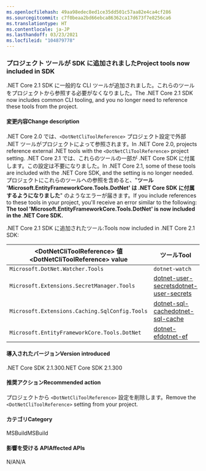 ```yaml
---
ms.openlocfilehash: 49aa98edec8ed1ce35dd501c57aa82e4ca4cf286
ms.sourcegitcommit: c7f0beaa2bd66ebca86362ca17d673f7e8256ca6
ms.translationtype: HT
ms.contentlocale: ja-JP
ms.lasthandoff: 03/23/2021
ms.locfileid: "104879778"
---
```

### <a name="project-tools-now-included-in-sdk"></a><span data-ttu-id="2e742-101">プロジェクト ツールが SDK に追加されました</span><span class="sxs-lookup"><span data-stu-id="2e742-101">Project tools now included in SDK</span></span>

<span data-ttu-id="2e742-102">.NET Core 2.1 SDK に一般的な CLI ツールが追加されました。これらのツールをプロジェクトから参照する必要がなくなりました。</span><span class="sxs-lookup"><span data-stu-id="2e742-102">The .NET Core 2.1 SDK now includes common CLI tooling, and you no longer need to reference these tools from the project.</span></span>

#### <a name="change-description"></a><span data-ttu-id="2e742-103">変更内容</span><span class="sxs-lookup"><span data-stu-id="2e742-103">Change description</span></span>

<span data-ttu-id="2e742-104">.NET Core 2.0 では、`<DotNetCliToolReference>` プロジェクト設定で外部 .NET ツールがプロジェクトによって参照されます。</span><span class="sxs-lookup"><span data-stu-id="2e742-104">In .NET Core 2.0, projects reference external .NET tools with the `<DotNetCliToolReference>` project setting.</span></span> <span data-ttu-id="2e742-105">.NET Core 2.1 では、これらのツールの一部が .NET Core SDK に付属します。この設定は不要になりました。</span><span class="sxs-lookup"><span data-stu-id="2e742-105">In .NET Core 2.1, some of these tools are included with the .NET Core SDK, and the setting is no longer needed.</span></span> <span data-ttu-id="2e742-106">プロジェクトにこれらのツールへの参照を含めると、"**ツール 'Microsoft.EntityFrameworkCore.Tools.DotNet' は .NET Core SDK に付属するようになりました**" のようなエラーが届きます。</span><span class="sxs-lookup"><span data-stu-id="2e742-106">If you include references to these tools in your project, you'll receive an error similar to the following: **The tool 'Microsoft.EntityFrameworkCore.Tools.DotNet' is now included in the .NET Core SDK.**</span></span>

<span data-ttu-id="2e742-107">.NET Core 2.1 SDK に追加されたツール:</span><span class="sxs-lookup"><span data-stu-id="2e742-107">Tools now included in .NET Core 2.1 SDK:</span></span>

| <span data-ttu-id="2e742-108">\<DotNetCliToolReference> 値</span><span class="sxs-lookup"><span data-stu-id="2e742-108">\<DotNetCliToolReference> value</span></span>                   | <span data-ttu-id="2e742-109">ツール</span><span class="sxs-lookup"><span data-stu-id="2e742-109">Tool</span></span>                                                                                                            |
|------------------------------------------------|-----------------------------------------------------------------------------------------------------------------|
| `Microsoft.DotNet.Watcher.Tools`               | `dotnet-watch`               |
| `Microsoft.Extensions.SecretManager.Tools`     | [<span data-ttu-id="2e742-110">dotnet-user-secrets</span><span class="sxs-lookup"><span data-stu-id="2e742-110">dotnet-user-secrets</span></span>](https://github.com/dotnet/aspnetcore/blob/main/src/Tools/dotnet-user-secrets/README.md) |
| `Microsoft.Extensions.Caching.SqlConfig.Tools` | [<span data-ttu-id="2e742-111">dotnet-sql-cache</span><span class="sxs-lookup"><span data-stu-id="2e742-111">dotnet-sql-cache</span></span>](https://github.com/dotnet/aspnetcore/blob/main/src/Tools/dotnet-sql-cache/README.md)       |
| `Microsoft.EntityFrameworkCore.Tools.DotNet`   | [<span data-ttu-id="2e742-112">dotnet-ef</span><span class="sxs-lookup"><span data-stu-id="2e742-112">dotnet-ef</span></span>](/ef/core/miscellaneous/cli/dotnet)                                                                  |

#### <a name="version-introduced"></a><span data-ttu-id="2e742-113">導入されたバージョン</span><span class="sxs-lookup"><span data-stu-id="2e742-113">Version introduced</span></span>

<span data-ttu-id="2e742-114">.NET Core SDK 2.1.300</span><span class="sxs-lookup"><span data-stu-id="2e742-114">.NET Core SDK 2.1.300</span></span>

#### <a name="recommended-action"></a><span data-ttu-id="2e742-115">推奨アクション</span><span class="sxs-lookup"><span data-stu-id="2e742-115">Recommended action</span></span>

<span data-ttu-id="2e742-116">プロジェクトから `<DotNetCliToolReference>` 設定を削除します。</span><span class="sxs-lookup"><span data-stu-id="2e742-116">Remove the `<DotNetCliToolReference>` setting from your project.</span></span>

#### <a name="category"></a><span data-ttu-id="2e742-117">カテゴリ</span><span class="sxs-lookup"><span data-stu-id="2e742-117">Category</span></span>

<span data-ttu-id="2e742-118">MSBuild</span><span class="sxs-lookup"><span data-stu-id="2e742-118">MSBuild</span></span>

#### <a name="affected-apis"></a><span data-ttu-id="2e742-119">影響を受ける API</span><span class="sxs-lookup"><span data-stu-id="2e742-119">Affected APIs</span></span>

<span data-ttu-id="2e742-120">N/A</span><span class="sxs-lookup"><span data-stu-id="2e742-120">N/A</span></span>
